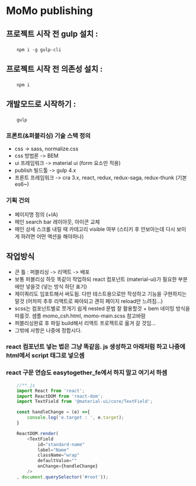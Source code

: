 # MoMo publishing
## 프로젝트 시작 전 gulp 설치 :
###
```
    npm i -g gulp-cli 
```
## 프로젝트 시작 전 의존성 설치 :
###
```
    npm i
```
## 개발모드로 시작하기 :
###
```
    gulp
```

### 프론트(&퍼블리싱) 기술 스택 정의
- css -> sass, normalize.css
- css 방법론 -> BEM
- ui 프레임워크 -> material ui (form 요소만 적용)
- publish 빌드툴 -> gulp 4.x
- 프론트 프레임워크 -> cra 3.x, react, redux, redux-saga, redux-thunk (기본 es6~)

### 기획 건의
- 페이지명 정의 (+IA)
- 메인 search bar 레이아웃, 아이콘 교체
- 매인 상세 스크롤 내릴 때 카테고리 visible 여부 (스티키 후 안보아는데 다시 보이게 하려면 어떤 액션을 해야하나)

## 작업방식
- 큰 틀 : 퍼블리싱 -> 리액트 -> 배포
- 보통 퍼블리싱 하듯 똑같이 작업하되 react 컴포넌트 (material-ui)가 필요한 부분에만 넣을것 (넣는 방식 하단 표기)
- 제이쿼리도 임포트해서 써도됨. 다만 테스트용으로만 작성하고 기능을 구현하지는 말것 (어차피 추후 리액트로 짜야되고 괜히 페이지 reload만 느려짐...)
- scss는 컴포넌트별로 쪼개기 쉽게 nested 문법 잘 활용할것 + bem 네이밍 방식을 따를것. 샘플 momo_csh.html, momo-main.scss 참고바람
- 퍼블리싱완료 후 파일 build해서 리액트 프로젝트로 옮겨 갈 것임...
- 그밖에 사항은 나중에 정합시다.

### react 컴포넌트 넣는 법은 그냥 똑같음. js 생성하고 아래처럼 하고 나중에 html에서 script 태그로 넣으셈
### react 구문 연습도 easytogether_fe에서 하지 말고 여기서 하셈
```js
    //**.js
    import React from 'react';
    import ReactDOM from 'react-dom';
    import TextField from '@material-ui/core/TextField';

    const handleChange = (e) =>{
        console.log('e.target : ', e.target);
    }

    ReactDOM.render(
        <TextField
            id="standard-name"
            label="Name"
            className="wrap"
            defaultValue=""
            onChange={handleChange}
        />
    , document.querySelector('#root'));
```